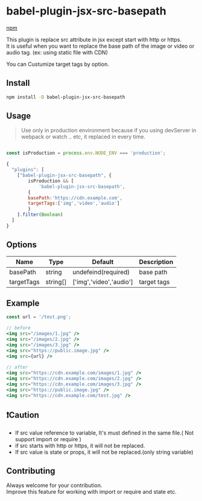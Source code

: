 # babel-plugin-jsx-src-basepath

[npm](https://www.npmjs.com/package/babel-plugin-jsx-src-basepath)

This plugin is replace src attribute in jsx except start with http or https.    
It is useful when you want to replace the base path of the image or video or audio tag. (ex: using static file with CDN)  

You can Custumize target tags by option.

## Install

```bash
npm install -D babel-plugin-jsx-src-basepath
```

## Usage

> Use only in production environment because if you using devServer in webpack or watch .. etc, it replaced in every time.

```js

const isProduction = process.env.NODE_ENV === 'production';

{
  "plugins": [
    ["babel-plugin-jsx-src-basepath", {
        isProduction && [
            'babel-plugin-jsx-src-basepath',
        {
        basePath:'https://cdn.example.com',
        targetTags:['img','video','audio']
        }
    ].filter(Boolean)
  ]
}
```

## Options

| Name | Type | Default                 | Description |
| ---- | ---- |-------------------------| ----------- |
| basePath | string | undefeind(required)     | base path |
| targetTags | string[] | ['img','video','audio'] | target tags |


## Example

```jsx
const url = '/test.png';

// before
<img src="/images/1.jpg" />
<img src="/images/2.jpg" />
<img src="/images/3.jpg" />
<img src="https://public.image.jpg" />
<img src={url} />
 
// after
<img src="https://cdn.example.com/images/1.jpg" />
<img src="https://cdn.example.com/images/2.jpg" />
<img src="https://cdn.example.com/images/3.jpg" />
<img src="https://public.image.jpg" />
<img src="https://cdn.example.com/test.jpg" />

```

## ❗️Caution

- If src value reference to variable, It's must defined in the same file.( Not support import or require )
- if src starts with http or https, it will not be replaced.
- If src value is state or props, it will not be replaced.(only string variable)

## Contributing

Always welcome for your contribution.  
Improve this feature for working with import or require and state etc.
